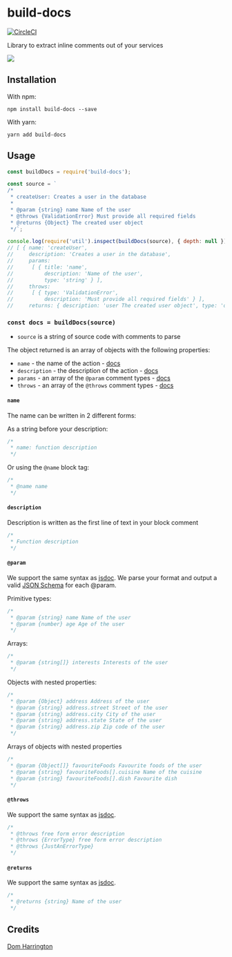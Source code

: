 # build-docs
[![CircleCI](https://circleci.com/gh/readmeio/build-docs.svg?style=shield&circle-token=290d8bd7aa9bd23ba8eab645d7eaa3f810fdf310)](https://circleci.com/gh/readmeio/build-docs)

Library to extract inline comments out of your services

[![](https://cl.ly/1h271F1M1e2T/Untitled-2.png)](https://readme.io)

## Installation

With npm:
```
npm install build-docs --save
```

With yarn:
```
yarn add build-docs
```

## Usage

```js
const buildDocs = require('build-docs');

const source = `
/*
 * createUser: Creates a user in the database
 *
 * @param {string} name Name of the user
 * @throws {ValidationError} Must provide all required fields
 * @returns {Object} The created user object
 */`;

console.log(require('util').inspect(buildDocs(source), { depth: null }));
// [ { name: 'createUser',
//     description: 'Creates a user in the database',
//     params:
//      [ { title: 'name',
//          description: 'Name of the user',
//          type: 'string' } ],
//     throws:
//      [ { type: 'ValidationError',
//          description: 'Must provide all required fields' } ],
//     returns: { description: 'user The created user object', type: 'object' } } ]
```

### `const docs = buildDocs(source)`

- `source` is a string of source code with comments to parse

The object returned is an array of objects with the following properties:

- `name` - the name of the action - [docs](#name)
- `description` - the description of the action - [docs](#description)
- `params` - an array of the `@param` comment types - [docs](#param)
- `throws` - an array of the `@throws` comment types - [docs](#throws)

#### `name`
The name can be written in 2 different forms:

As a string before your description:

```js
/*
 * name: function description
 */
```

Or using the `@name` block tag:

```js
/*
 * @name name
 */
```

#### `description`
Description is written as the first line of text in your block comment

```js
/*
 * Function description
 */
```

#### `@param`
We support the same syntax as [jsdoc](http://usejsdoc.org/tags-param.html).
We parse your format and output a valid [JSON Schema](http://json-schema.org/) for each @param.

Primitive types:

```js
/*
 * @param {string} name Name of the user
 * @param {number} age Age of the user
 */
```

Arrays:

```js
/*
 * @param {string[]} interests Interests of the user
 */
```

Objects with nested properties:

```js
/*
 * @param {Object} address Address of the user
 * @param {string} address.street Street of the user
 * @param {string} address.city City of the user
 * @param {string} address.state State of the user
 * @param {string} address.zip Zip code of the user
 */
```

Arrays of objects with nested properties

```js
/*
 * @param {Object[]} favouriteFoods Favourite foods of the user
 * @param {string} favouriteFoods[].cuisine Name of the cuisine
 * @param {string} favouriteFoods[].dish Favourite dish
 */
```

#### `@throws`
We support the same syntax as [jsdoc](http://usejsdoc.org/tags-throws.html).

```js
/*
 * @throws free form error description
 * @throws {ErrorType} free form error description
 * @throws {JustAnErrorType}
 */
```

#### `@returns`
We support the same syntax as [jsdoc](http://usejsdoc.org/tags-returns.html).

```js
/*
 * @returns {string} Name of the user
 */
```

## Credits
[Dom Harrington](https://github.com/domharrington)
